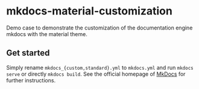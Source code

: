 # mkdocs-material-customization
Demo case to demonstrate the customization of the documentation engine mkdocs with the material theme.

## Get started
Simply rename `mkdocs_{custom,standard}.yml` to `mkdocs.yml` and run `mkdocs serve` or directly `mkdocs build`. See the official homepage of [MkDocs](https://www.mkdocs.org/) for further instructions.
